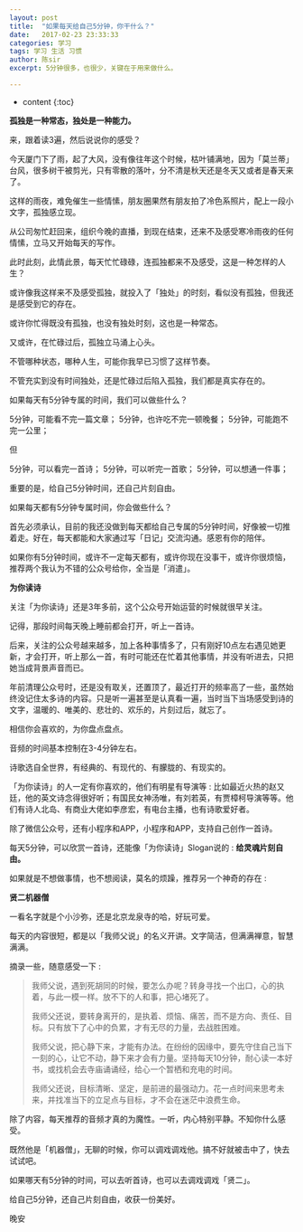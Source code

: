 ```yaml
---
layout: post
title:  "如果每天给自己5分钟，你干什么？"
date:   2017-02-23 23:33:33
categories: 学习
tags: 学习 生活 习惯
author: 陈sir
excerpt: 5分钟很多，也很少，关键在于用来做什么。

---
```

* content
{:toc}

**孤独是一种常态，独处是一种能力。**

来，跟着读3遍，然后说说你的感受？

今天厦门下了雨，起了大风，没有像往年这个时候，枯叶铺满地，因为「莫兰蒂」台风，很多树干被剪光，只有零散的落叶，分不清是秋天还是冬天又或者是春天来了。

这样的雨夜，难免催生一些情愫，朋友圈果然有朋友拍了冷色系照片，配上一段小文字，孤独感立现。

从公司匆忙赶回来，组织今晚的直播，到现在结束，还来不及感受寒冷雨夜的任何情愫，立马又开始每天的写作。

此时此刻，此情此景，每天忙忙碌碌，连孤独都来不及感受，这是一种怎样的人生？

或许像我这样来不及感受孤独，就投入了「独处」的时刻，看似没有孤独，但我还是感受到它的存在。

或许你忙得既没有孤独，也没有独处时刻，这也是一种常态。

又或许，在忙碌过后，孤独立马涌上心头。

不管哪种状态，哪种人生，可能你我早已习惯了这样节奏。

不管充实到没有时间独处，还是忙碌过后陷入孤独，我们都是真实存在的。

如果每天有5分钟专属的时间，我们可以做些什么？

5分钟，可能看不完一篇文章；
5分钟，也许吃不完一顿晚餐；
5分钟，可能跑不完一公里；

但

5分钟，可以看完一首诗；
5分钟，可以听完一首歌；
5分钟，可以想通一件事；

重要的是，给自己5分钟时间，还自己片刻自由。

如果每天都有5分钟专属时间，你会做些什么？

首先必须承认，目前的我还没做到每天都给自己专属的5分钟时间，好像被一切推着走。好在，每天都能和大家通过写「日记」交流沟通。感恩有你的陪伴。

如果你有5分钟时间，或许不一定每天都有，或许你现在没事干，或许你很烦恼，推荐两个我认为不错的公众号给你，全当是「消遣」。

**为你读诗**

关注「为你读诗」还是3年多前，这个公众号开始运营的时候就很早关注。

记得，那段时间每天晚上睡前都会打开，听上一首诗。

后来，关注的公众号越来越多，加上各种事情多了，只有刚好10点左右遇见她更新，才会打开，听上那么一首，有时可能还在忙着其他事情，并没有听进去，只把她当成背景声音而已。

年前清理公众号时，还是没有取关，还置顶了，最近打开的频率高了一些，虽然始终没记住太多诗的内容。只是听一遍甚至是认真看一遍，当时当下当场感受到诗的文字，温暖的、唯美的、悲壮的、欢乐的，片刻过后，就忘了。

相信你会喜欢的，为你盘点盘点。

音频的时间基本控制在3-4分钟左右。

诗歌选自全世界，有经典的、有现代的、有朦胧的、有现实的。

「为你读诗」的人一定有你喜欢的，他们有明星有导演等 : 比如最近火热的赵又廷，他的英文诗念得很好听；有国民女神汤唯，有刘若英，有贾樟柯导演等等。他们有诗人北岛、有商业大佬如李彦宏，有电台主播，也有诗歌爱好者。

除了微信公众号，还有小程序和APP，小程序和APP，支持自己创作一首诗。

每天5分钟，可以欣赏一首诗，还能像「为你读诗」Slogan说的 : **给灵魂片刻自由。**

如果就是不想做事情，也不想阅读，莫名的烦躁，推荐另一个神奇的存在 : 

**贤二机器僧**

一看名字就是个小沙弥，还是北京龙泉寺的哈，好玩可爱。

每天的内容很短，都是以「我师父说」的名义开讲。文字简洁，但满满禅意，智慧满满。

摘录一些，随意感受一下 :

>我师父说，遇到死胡同的时候，要怎么办呢？转身寻找一个出口，心的执着，与此一模一样。放不下的人和事，把心堵死了。
> 
> 我师父还说，要转身离开的，是执着、烦恼、痛苦，而不是方向、责任、目标。只有放下了心中的负累，才有无尽的力量，去战胜困难。
> 
> 我师父说，把心静下来，才能有办法。在纷纷的因缘中，要先守住自己当下一刻的心，让它不动，静下来才会有力量。坚持每天10分钟，耐心读一本好书，或找机会去寺庙诵诵经，给心一个暂栖和充电的时间。
> 
> 我师父还说，目标清晰、坚定，是前进的最强动力。花一点时间来思考未来，并找准当下的立足点与目标，才不会在迷茫中浪费生命。

除了内容，每天推荐的音频才真的为魔性。一听，内心特别平静。不知你什么感受。

既然他是「机器僧」，无聊的时候，你可以调戏调戏他。搞不好就被击中了，快去试试吧。

如果哪天有5分钟的时间，可以去听首诗，也可以去调戏调戏「贤二」。

给自己5分钟，还自己片刻自由，收获一份美好。

晚安





